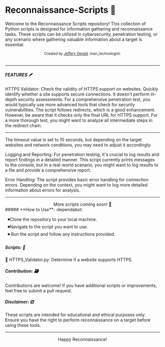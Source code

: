 # Reconnaissance-Scripts 🐍
Welcome to the Reconnaissance Scripts repository! This collection of Python scripts is designed for information gathering and reconnaissance tasks. These scripts can be utilized in cybersecurity, penetration testing, or any scenario where gathering valuable information about a target is essential.
<div align="center">
  <sub>Created by
  <a href="https://www.linkedin.com/in/jeffery-gerald-334227265/"> Jeffery Gerald</a> :man_technologist:
  
</div>
     <br>    

<hr>

##### **FEATURES** 🪶
<p>
 HTTPS Validator:
 Check the validity of HTTPS support on websites. Quickly identify whether a site supports secure connections. It doesn't perform in-depth security assessments. For a comprehensive penetration test, you would typically use more advanced tools that check for security vulnerabilities. The script follows redirects, which is a good enhancement. However, be aware that it checks only the final URL for HTTPS support. For a more thorough test, you might want to analyze all intermediate steps in the redirect chain.<br>
<hr>
The timeout value is set to 10 seconds, but depending on the target websites and network conditions, you may need to adjust it accordingly.<br>

Logging and Reporting:
For penetration testing, it's crucial to log results and report findings in a detailed manner. This script currently prints messages to the console, but in a real-world scenario, you might want to log results to a file and provide a comprehensive report.<br>

Error Handling:
The script provides basic error handling for connection errors. Depending on the context, you might want to log more detailed information about errors for analysis.
<hr>
<div align="center">
 More scripts coming soon! 🦉
</div>
##### **How to Use**: :dependabot: 

&nbsp;&nbsp;◾Clone the repository to your local machine.<br>
&nbsp;&nbsp;◾Navigate to the script you want to use.<br>
&nbsp;&nbsp;◾ Run the script and follow any instructions provided.<br>

##### **Scripts**: 🐲

👹 HTTPS_Validator.py: Determine if a website supports HTTPS.

##### **Contribution**: 🗃️

Contributions are welcome! If you have additional scripts or improvements, feel free to submit a pull request.

##### **Disclaimer**: ❎

These scripts are intended for educational and ethical purposes only. Ensure you have the right to perform reconnaissance on a target before using these tools.

</p>
<hr>
<div align="center">
Happy Reconnaissance!

</div>



